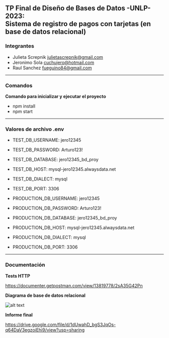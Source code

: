 
## TP Final de Diseño de Bases de Datos -UNLP- 2023: <br> Sistema de registro de pagos con tarjetas (en base de datos relacional) ##

### Integrantes ###

- Julieta Screpnik julietascrepnik@gmail.com
- Jeronimo Sola cuchujero@hotmail.com
- Raul Sanchez fueguino84@gmail.com

---  

### Comandos ### 

**Comando para inicializar y ejecutar el proyecto**

- npm install
- npm start
  
---

### Valores de archivo .env ### 

- TEST_DB_USERNAME: jero12345
- TEST_DB_PASSWORD: Arturo123!
- TEST_DB_DATABASE: jero12345_bd_proy
- TEST_DB_HOST: mysql-jero12345.alwaysdata.net
- TEST_DB_DIALECT: mysql
- TEST_DB_PORT: 3306

- PRODUCTION_DB_USERNAME: jero12345
- PRODUCTION_DB_PASSWORD: Arturo123!
- PRODUCTION_DB_DATABASE: jero12345_bd_proy
- PRODUCTION_DB_HOST: mysql-jero12345.alwaysdata.net
- PRODUCTION_DB_DIALECT: mysql
- PRODUCTION_DB_PORT: 3306

---

### Documentación ### 

**Tests HTTP**
  
https://documenter.getpostman.com/view/13819778/2sA35G42Pn

**Diagrama de base de datos relacional**

![alt text](https://imgbb.host/images/NQNKQ.png)

**Informe final**

https://drive.google.com/file/d/1dUwahD_bgS3JqOs-q64DaV3egzoiEhi9/view?usp=sharing
